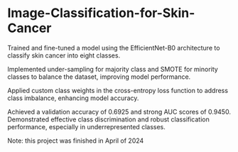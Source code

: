 # Image-Classification-for-Skin-Cancer

Trained and fine-tuned a model using the EfficientNet-B0 architecture to classify skin cancer into eight classes.

Implemented under-sampling for majority class and SMOTE for minority classes to balance the dataset, improving model performance.

Applied custom class weights in the cross-entropy loss function to address class imbalance, enhancing model accuracy.

Achieved a validation accuracy of 0.6925 and strong AUC scores of 0.9450. Demonstrated effective class discrimination and robust classification performance, especially in underrepresented classes.

Note: this project was finished in April of 2024
